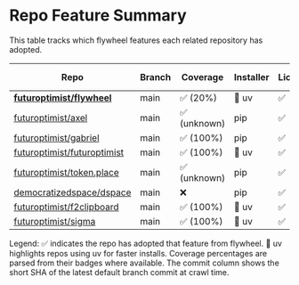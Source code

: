 # Repo Feature Summary

This table tracks which flywheel features each related repository has adopted.

<!-- spellchecker: disable -->
| Repo | Branch | Coverage | Installer | License | CI | AGENTS.md | Code of Conduct | Contributing | Pre-commit | Commit |
| ---- | ------ | -------- | --------- | ------- | -- | --------- | --------------- | ------------ | ---------- | ------ |
| **[futuroptimist/flywheel](https://github.com/futuroptimist/flywheel)** | main | ✅ (20%) | 🚀 uv | ✅ | ✅ | ✅ | ✅ | ✅ | ✅ | `4cf793d` |
| [futuroptimist/axel](https://github.com/futuroptimist/axel) | main | ✅ (unknown) | pip | ✅ | ❌ | ✅ | ✅ | ✅ | ✅ | `ac58b74` |
| [futuroptimist/gabriel](https://github.com/futuroptimist/gabriel) | main | ✅ (100%) | pip | ✅ | ❌ | ✅ | ✅ | ✅ | ✅ | `7de9b86` |
| [futuroptimist/futuroptimist](https://github.com/futuroptimist/futuroptimist) | main | ✅ (100%) | 🚀 uv | ✅ | ✅ | ✅ | ✅ | ✅ | ✅ | `bd2e736` |
| [futuroptimist/token.place](https://github.com/futuroptimist/token.place) | main | ✅ (unknown) | pip | ✅ | ❌ | ✅ | ✅ | ❌ | ✅ | `b9f666f` |
| [democratizedspace/dspace](https://github.com/democratizedspace/dspace) | main | ❌ | pip | ✅ | ❌ | ❌ | ❌ | ❌ | ❌ | `1ee6938` |
| [futuroptimist/f2clipboard](https://github.com/futuroptimist/f2clipboard) | main | ✅ (100%) | 🚀 uv | ✅ | ✅ | ✅ | ✅ | ✅ | ✅ | `30fd08e` |
| [futuroptimist/sigma](https://github.com/futuroptimist/sigma) | main | ✅ (100%) | 🚀 uv | ✅ | ✅ | ✅ | ✅ | ✅ | ✅ | `bda6390` |

Legend: ✅ indicates the repo has adopted that feature from flywheel. 🚀 uv highlights repos using uv for faster installs. Coverage percentages are parsed from their badges where available. The commit column shows the short SHA of the latest default branch commit at crawl time.
<!-- spellchecker: enable -->
